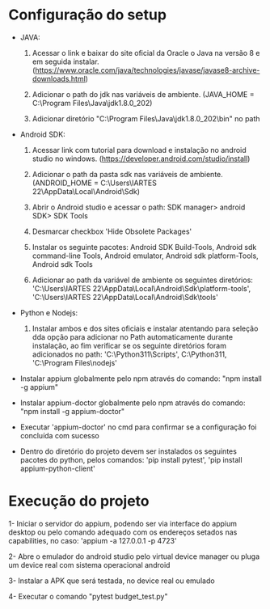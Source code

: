 # Configuração do setup
- JAVA: 
    1. Acessar o link e baixar do site oficial da Oracle o Java na versão 8 e em seguida instalar.
    (https://www.oracle.com/java/technologies/javase/javase8-archive-downloads.html)

    2. Adicionar o path do jdk nas variáveis de ambiente.
    (JAVA_HOME = C:\Program Files\Java\jdk1.8.0_202)

    3. Adicionar diretório "C:\Program Files\Java\jdk1.8.0_202\bin" no path

- Android SDK:
    1. Acessar link com tutorial para download e instalação no android studio no windows.
    (https://developer.android.com/studio/install)

    2. Adicionar o path da pasta sdk nas variáveis de ambiente.
    (ANDROID_HOME = C:\Users\IARTES 22\AppData\Local\Android\Sdk)

    3. Abrir o Android studio e acessar o path: SDK manager> android SDK> SDK Tools

    4. Desmarcar checkbox 'Hide Obsolete Packages'

    5. Instalar os seguinte pacotes: 
    Android SDK Build-Tools, 
    Android sdk command-line Tools, 
    Android emulator,
    Android sdk platform-Tools,
    Android sdk Tools

    6. Adicionar ao path da variável de ambiente os seguintes diretórios:
    'C:\Users\IARTES 22\AppData\Local\Android\Sdk\platform-tools',
    'C:\Users\IARTES 22\AppData\Local\Android\Sdk\tools'

- Python e Nodejs:
    1. Instalar ambos e dos sites oficiais e instalar atentando para seleção dda opção para adicionar no Path
    automaticamente durante instalação, ao fim verificar se os seguinte diretórios foram adicionados no path:
    'C:\Python311\Scripts\',
    C:\Python311\,
    'C:\Program Files\nodejs\'
    
- Instalar appium globalmente pelo npm através do comando:
 "npm install -g appium"

- Instalar appium-doctor globalmente pelo npm através do comando:
 "npm install -g appium-doctor"

- Executar 'appium-doctor' no cmd para confirmar se a configuração foi concluída com sucesso

- Dentro do diretório do projeto devem ser instalados os seguintes pacotes do python, pelos comandos:
'pip install pytest',
'pip install appium-python-client'


# Execução do projeto

1- Iniciar o servidor do appium, podendo ser via interface do appium desktop ou pelo comando adequado com os endereços setados nas capabilities, no caso: 'appium -a 127.0.0.1 -p 4723'

2- Abre o emulador do android studio pelo virtual device manager ou pluga um device real com sistema operacional android

3- Instalar a APK que será testada, no device real ou emulado

4- Executar o comando "pytest budget_test.py"